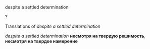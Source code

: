 despite a settled determination

?


Translations of _despite a settled determination_

_despite a settled determination_
**несмотря на твердую решимость**, **несмотря на твердое намерение**